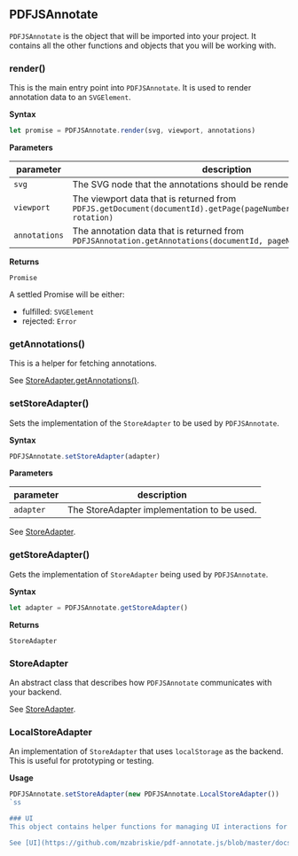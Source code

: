 ## PDFJSAnnotate

`PDFJSAnnotate` is the object that will be imported into your project. It contains all the other functions and objects that you will be working with.

### render()
This is the main entry point into `PDFJSAnnotate`. It is used to render annotation data to an `SVGElement`.

__Syntax__

```js
let promise = PDFJSAnnotate.render(svg, viewport, annotations)
```

__Parameters__

| parameter | description |
|---|---|
| `svg` | The SVG node that the annotations should be rendered to |
| `viewport` | The viewport data that is returned from `PDFJS.getDocument(documentId).getPage(pageNumber).getViewPort(scale, rotation)` |
| `annotations` | The annotation data that is returned from `PDFJSAnnotation.getAnnotations(documentId, pageNumber)` |

__Returns__

`Promise`

A settled Promise will be either:

- fulfilled: `SVGElement`
- rejected: `Error`

### getAnnotations()
This is a helper for fetching annotations.

See [StoreAdapter.getAnnotations()](https://github.com/mzabriskie/pdf-annotate.js/blob/master/docs/api/StoreAdapter.md#getannotations).

### setStoreAdapter()
Sets the implementation of the `StoreAdapter` to be used by `PDFJSAnnotate`.

__Syntax__

```js
PDFJSAnnotate.setStoreAdapter(adapter)
```

__Parameters__

| parameter | description |
|---|---|
| `adapter` | The StoreAdapter implementation to be used. |

See [StoreAdapter](https://github.com/mzabriskie/pdf-annotate.js/blob/master/docs/api/StoreAdapter.md).

### getStoreAdapter()
Gets the implementation of `StoreAdapter` being used by `PDFJSAnnotate`.

__Syntax__

```js
let adapter = PDFJSAnnotate.getStoreAdapter()
```

__Returns__

`StoreAdapter`

### StoreAdapter
An abstract class that describes how `PDFJSAnnotate` communicates with your backend.

See [StoreAdapter](https://github.com/mzabriskie/pdf-annotate.js/blob/master/docs/api/StoreAdapter.md).

### LocalStoreAdapter
An implementation of `StoreAdapter` that uses `localStorage` as the backend. This is useful for prototyping or testing.

__Usage__

```js
PDFJSAnnotate.setStoreAdapter(new PDFJSAnnotate.LocalStoreAdapter())
`ss

### UI
This object contains helper functions for managing UI interactions for creating, editing, and deleting annotations.

See [UI](https://github.com/mzabriskie/pdf-annotate.js/blob/master/docs/api/UI.md).
